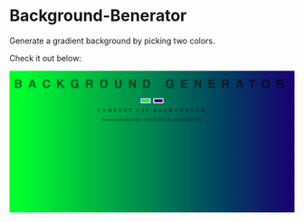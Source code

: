 # Background-Benerator

Generate a gradient background by picking two colors.

Check it out below:

![picture](https://github.com/kpolgar/background-generator/blob/master/background-generator.png)

